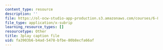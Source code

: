 ```yaml
---
content_type: resource
description: ''
file: https://ol-ocw-studio-app-production.s3.amazonaws.com/courses/6-832-underactuated-robotics-spring-2009/fa3903b6b4ad5478bfbe80b8ecfa66af_E-sOMfDVe8o.vtt
file_type: application/x-subrip
learning_resource_types: []
resourcetype: Other
title: 3play caption file
uid: fa3903b6-b4ad-5478-bfbe-80b8ecfa66af
---
```

